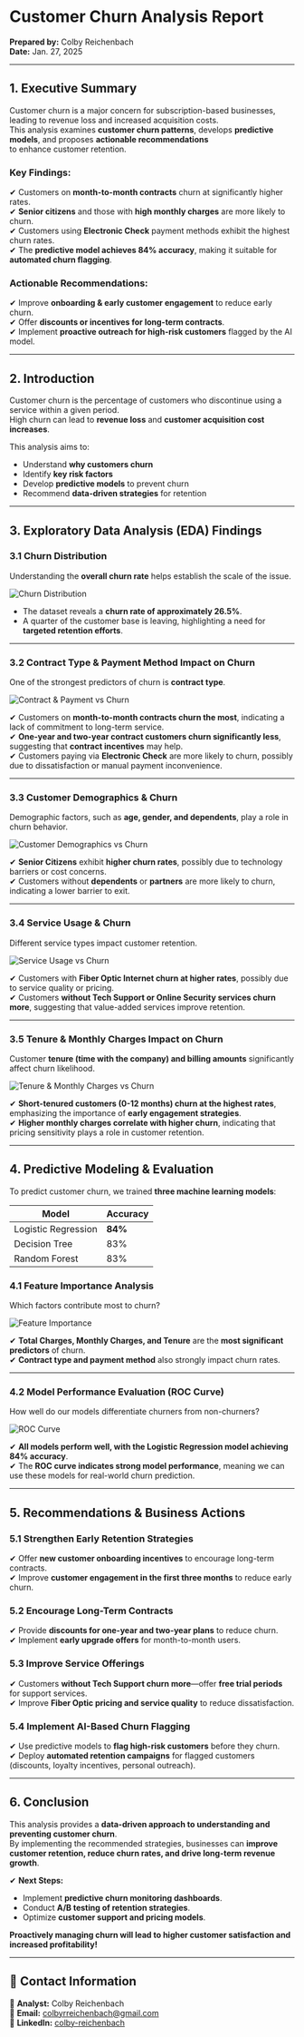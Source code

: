 # Customer Churn Analysis Report  
**Prepared by:** Colby Reichenbach  
**Date:** Jan. 27, 2025  

---

## **1. Executive Summary**  
Customer churn is a major concern for subscription-based businesses, leading to revenue loss and increased acquisition costs.  
This analysis examines **customer churn patterns**, develops **predictive models**, and proposes **actionable recommendations**  
to enhance customer retention.  

### **Key Findings:**  
✔ Customers on **month-to-month contracts** churn at significantly higher rates.  
✔ **Senior citizens** and those with **high monthly charges** are more likely to churn.  
✔ Customers using **Electronic Check** payment methods exhibit the highest churn rates.  
✔ The **predictive model achieves 84% accuracy**, making it suitable for **automated churn flagging**.  

### **Actionable Recommendations:**  
✔ Improve **onboarding & early customer engagement** to reduce early churn.  
✔ Offer **discounts or incentives for long-term contracts**.  
✔ Implement **proactive outreach for high-risk customers** flagged by the AI model.  

---

## **2. Introduction**  
Customer churn is the percentage of customers who discontinue using a service within a given period.  
High churn can lead to **revenue loss** and **customer acquisition cost increases**.  

This analysis aims to:  
- Understand **why customers churn**  
- Identify **key risk factors**  
- Develop **predictive models** to prevent churn  
- Recommend **data-driven strategies** for retention  

---

## **3. Exploratory Data Analysis (EDA) Findings**  

### **3.1 Churn Distribution**  
Understanding the **overall churn rate** helps establish the scale of the issue.  

![Churn Distribution](https://raw.githubusercontent.com/ColbyRReichenbach/Customer-Churn-Prediction-Data-Insights-Retention-Strategies/refs/heads/main//Visuals/churn_distribution.png) 

- The dataset reveals a **churn rate of approximately 26.5%**.  
- A quarter of the customer base is leaving, highlighting a need for **targeted retention efforts**.  

---

### **3.2 Contract Type & Payment Method Impact on Churn**  
One of the strongest predictors of churn is **contract type**.  

![Contract & Payment vs Churn](./Visuals/contract_payment_method_vs_churn.png)  

✔ Customers on **month-to-month contracts churn the most**, indicating a lack of commitment to long-term service.  
✔ **One-year and two-year contract customers churn significantly less**, suggesting that **contract incentives** may help.  
✔ Customers paying via **Electronic Check** are more likely to churn, possibly due to dissatisfaction or manual payment inconvenience.  

---

### **3.3 Customer Demographics & Churn**  
Demographic factors, such as **age, gender, and dependents**, play a role in churn behavior.  

![Customer Demographics vs Churn](./Visuals/customer_demographics_vs_churn.png)  

✔ **Senior Citizens** exhibit **higher churn rates**, possibly due to technology barriers or cost concerns.  
✔ Customers without **dependents** or **partners** are more likely to churn, indicating a lower barrier to exit.  

---

### **3.4 Service Usage & Churn**  
Different service types impact customer retention.  

![Service Usage vs Churn](./Visuals/service_usage_vs_churn.png)  

✔ Customers with **Fiber Optic Internet churn at higher rates**, possibly due to service quality or pricing.  
✔ Customers **without Tech Support or Online Security services churn more**, suggesting that value-added services improve retention.  

---

### **3.5 Tenure & Monthly Charges Impact on Churn**  
Customer **tenure (time with the company) and billing amounts** significantly affect churn likelihood.  

![Tenure & Monthly Charges vs Churn](./Visuals/tenure_monthly_charges_vs_churn.png)  

✔ **Short-tenured customers (0-12 months) churn at the highest rates**, emphasizing the importance of **early engagement strategies**.  
✔ **Higher monthly charges correlate with higher churn**, indicating that pricing sensitivity plays a role in customer retention.  

---

## **4. Predictive Modeling & Evaluation**  

To predict customer churn, we trained **three machine learning models**:  

| Model                  | Accuracy |
|------------------------|----------|
| Logistic Regression    | **84%**  |
| Decision Tree         | 83%       |
| Random Forest         | 83%       |

### **4.1 Feature Importance Analysis**  
Which factors contribute most to churn?  

![Feature Importance](./Visuals/Feature_Importance.png)  

✔ **Total Charges, Monthly Charges, and Tenure** are the **most significant predictors** of churn.  
✔ **Contract type and payment method** also strongly impact churn rates.  

---

### **4.2 Model Performance Evaluation (ROC Curve)**  
How well do our models differentiate churners from non-churners?  

![ROC Curve](./Visuals/ROC_Curve.png)  

✔ **All models perform well, with the Logistic Regression model achieving 84% accuracy**.  
✔ The **ROC curve indicates strong model performance**, meaning we can use these models for real-world churn prediction.  

---

## **5. Recommendations & Business Actions**  

### **5.1 Strengthen Early Retention Strategies**  
✔ Offer **new customer onboarding incentives** to encourage long-term contracts.  
✔ Improve **customer engagement in the first three months** to reduce early churn.  

### **5.2 Encourage Long-Term Contracts**  
✔ Provide **discounts for one-year and two-year plans** to reduce churn.  
✔ Implement **early upgrade offers** for month-to-month users.  

### **5.3 Improve Service Offerings**  
✔ Customers **without Tech Support churn more**—offer **free trial periods** for support services.  
✔ Improve **Fiber Optic pricing and service quality** to reduce dissatisfaction.  

### **5.4 Implement AI-Based Churn Flagging**  
✔ Use predictive models to **flag high-risk customers** before they churn.  
✔ Deploy **automated retention campaigns** for flagged customers (discounts, loyalty incentives, personal outreach).  

---

## **6. Conclusion**  
This analysis provides a **data-driven approach to understanding and preventing customer churn**.  
By implementing the recommended strategies, businesses can **improve customer retention, reduce churn rates, and drive long-term revenue growth**.  

✔ **Next Steps:**  
- Implement **predictive churn monitoring dashboards**.  
- Conduct **A/B testing of retention strategies**.  
- Optimize **customer support and pricing models**.  

**Proactively managing churn will lead to higher customer satisfaction and increased profitability!**  

---

## 📧 **Contact Information**
📌 **Analyst:** Colby Reichenbach  
📩 **Email:** [colbyrreichenbach@gmail.com](mailto:colbyrreichenbach@gmail.com)   
🔗 **LinkedIn:** [colby-reichenbach](https://www.linkedin.com/in/colby-reichenbach/)
